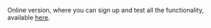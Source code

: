 Online version, where you can sign up and test all the functionality, available [here](https://camagru.pekkalehtikangas.fi).